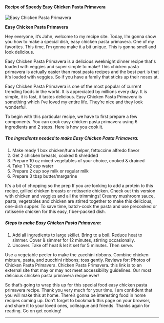             

#### Recipe of Speedy Easy Chicken Pasta Primavera

![Easy Chicken Pasta Primavera](https://img-global.cpcdn.com/recipes/6668080739516416/751x532cq70/easy-chicken-pasta-primavera-recipe-main-photo.jpg)

**Easy Chicken Pasta Primavera**

Hey everyone, it’s John, welcome to my recipe site. Today, I’m gonna show you how to make a special dish, easy chicken pasta primavera. One of my favorites. This time, I’m gonna make it a bit unique. This is gonna smell and look delicious.

Easy Chicken Pasta Primavera is a delicious weeknight dinner recipe that's loaded with veggies and super simple to make! This chicken pasta primavera is actually easier than most pasta recipes and the best part is that it's loaded with veggies. So if you have a family that sticks up their noses at.

Easy Chicken Pasta Primavera is one of the most popular of current trending foods in the world. It is appreciated by millions every day. It is simple, it is fast, it tastes delicious. Easy Chicken Pasta Primavera is something which I’ve loved my entire life. They’re nice and they look wonderful.

To begin with this particular recipe, we have to first prepare a few components. You can cook easy chicken pasta primavera using 6 ingredients and 2 steps. Here is how you cook it.

##### The ingredients needed to make Easy Chicken Pasta Primavera:

1.  Make ready 1 box chicken/tuna helper, fettuccine alfredo flavor
2.  Get 2 chicken breasts, cooked & shredded
3.  Prepare 10 oz mixed vegetables of your choice, cooked & drained
4.  Take 1 1/2 cup water
5.  Prepare 2 cup soy milk or regular milk
6.  Prepare 3 tbsp butter/margarine

It's a bit of chopping so the prep If you are looking to add a protein to this recipe, grilled chicken breasts or rotisserie chicken. Check out this version with chicken and veggies and all the trimmings! Creamy mushroom sauce, pasta, vegetables and chicken are stirred together to make this delicious, one-dish supper. To save time, batch-cook the pasta and use precooked or rotisserie chicken for this easy, fiber-packed dish.

##### Steps to make Easy Chicken Pasta Primavera:

1.  Add all ingredients to large skillet. Bring to a boil. Reduce heat to simmer. Cover & simmer for 12 minutes, stirring occasionally.
2.  Uncover. Take off heat & let it set for 5 minutes. Then serve.

Use a vegetable peeler to make the zucchini ribbons. Combine chicken mixture, pasta, and zucchini ribbons; toss gently. Reviews for: Photos of Chicken Pasta Primavera. Chicken Pasta Primavera. this link is to an external site that may or may not meet accessibility guidelines. Our most delicious chicken pasta primavera recipe ever!

So that’s going to wrap this up for this special food easy chicken pasta primavera recipe. Thank you very much for your time. I am confident that you will make this at home. There’s gonna be interesting food in home recipes coming up. Don’t forget to bookmark this page on your browser, and share it to your loved ones, colleague and friends. Thanks again for reading. Go on get cooking!

* * *